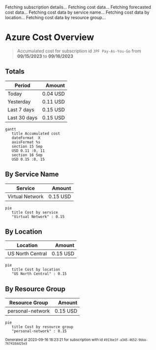 Fetching subscription details...
Fetching cost data...
Fetching forecasted cost data...
Fetching cost data by service name...
Fetching cost data by location...
Fetching cost data by resource group...
# Azure Cost Overview

> Accumulated cost for subscription id `JPF Pay-As-You-Go` from **09/15/2023** to **09/16/2023**

## Totals

|Period|Amount|
|---|---:|
|Today|0.04 USD|
|Yesterday|0.11 USD|
|Last 7 days|0.15 USD|
|Last 30 days|0.15 USD|

```mermaid
gantt
   title Accumulated cost
   dateFormat  X
   axisFormat %s
   section 15 Sep
   USD 0.11 :0, 11
   section 16 Sep
   USD 0.15 :0, 15
```

## By Service Name

|Service|Amount|
|---|---:|
|Virtual Network|0.15 USD|

```mermaid
pie
   title Cost by service
   "Virtual Network" : 0.15
```

## By Location

|Location|Amount|
|---|---:|
|US North Central|0.15 USD|

```mermaid
pie
   title Cost by location
   "US North Central" : 0.15
```

## By Resource Group

|Resource Group|Amount|
|---|---:|
|personal-network|0.15 USD|

```mermaid
pie
   title Cost by resource group
   "personal-network" : 0.15
```

<sup>Generated at 2023-09-16 18:23:21 for subscription with id `4913be3f-a345-4652-9bba-767418dd25e3`</sup>
